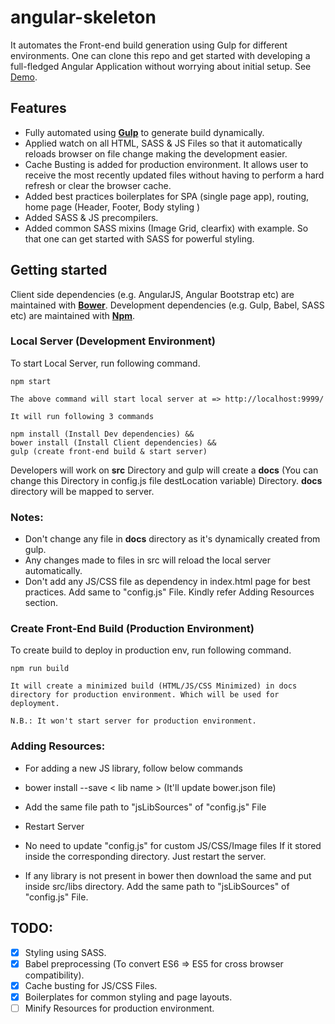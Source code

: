# angular-skeleton
It automates the Front-end build generation using Gulp for different environments. One can clone this repo and get started with developing a full-fledged Angular Application without worrying about initial setup. See [Demo](https://pjagajitprusty.github.io/angular-skeleton/). </br>

## Features
* Fully automated using [**Gulp**](http://gulpjs.com/) to generate build dynamically.
* Applied watch on all HTML, SASS & JS Files so that it automatically reloads browser on file change making the development easier.
* Cache Busting is added for production environment. It allows user to receive the most recently updated files without having to perform a hard refresh or clear the browser cache.
* Added best practices boilerplates for SPA (single page app), routing, home page (Header, Footer, Body styling )
* Added SASS & JS precompilers.
* Added common SASS mixins (Image Grid, clearfix) with example. So that one can get started with SASS for powerful styling.

## Getting started

Client side dependencies (e.g. AngularJS, Angular Bootstrap etc) are maintained with [**Bower**](https://bower.io/). Development dependencies (e.g. Gulp, Babel, SASS etc) are maintained with [**Npm**](https://www.npmjs.com/).

### Local Server (Development Environment)

To start Local Server, run following command.
```
npm start

The above command will start local server at => http://localhost:9999/

It will run following 3 commands

npm install (Install Dev dependencies) &&
bower install (Install Client dependencies) &&
gulp (create front-end build & start server)

```
Developers will work on **src** Directory and gulp will create a **docs** (You can change this Directory in config.js file destLocation variable) Directory. **docs** directory will be mapped to server.

### Notes:
* Don't change any file in **docs** directory as it's dynamically created from gulp.
* Any changes made to files in src will reload the local server automatically.
* Don't add any JS/CSS file as dependency in index.html page for best practices. Add same to "config.js" File. Kindly refer Adding Resources section.

### Create Front-End Build (Production Environment)

To create build to deploy in production env, run following command.

 ```
 npm run build

 It will create a minimized build (HTML/JS/CSS Minimized) in docs directory for production environment. Which will be used for deployment.

 N.B.: It won't start server for production environment.
 ```

### Adding Resources:
 * For adding a new JS library, follow below commands
  * bower install --save < lib name > (It'll update bower.json file)
  * Add the same file path to "jsLibSources" of "config.js" File
  * Restart Server

* No need to update "config.js" for custom JS/CSS/Image files If it stored inside the corresponding directory. Just restart the server.

* If any library is not present in bower then download the same and put inside src/libs directory. Add the same path to
   "jsLibSources" of "config.js" File.

## TODO:
- [x] Styling using SASS.
- [x] Babel preprocessing (To convert ES6 => ES5 for cross browser compatibility).
- [x] Cache busting for JS/CSS Files.
- [x] Boilerplates for common styling and page layouts.
- [ ] Minify Resources for production environment.
